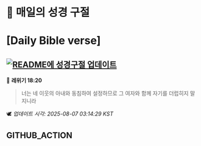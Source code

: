 # 🙏 매일의 성경 구절
# [Daily Bible verse]
## [![README에 성경구절 업데이트](https://github.com/DONGSUKA/first_test/actions/workflows/update-readme-bible.yml/badge.svg)](https://github.com/DONGSUKA/first_test/actions/workflows/update-readme-bible.yml)
<!-- START_BIBLE_VERSE -->
📖 **레위기 18:20**
> 너는 네 이웃의 아내와 동침하여 설정하므로 그 여자와 함께 자기를 더럽히지 말지니라

🕊️ _업데이트 시각: 2025-08-07 03:14:29 KST_
  <!-- END_BIBLE_VERSE -->
## GITHUB_ACTION
